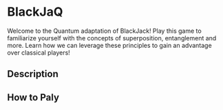 # BlackJaQ

Welcome to the Quantum adaptation of BlackJack! Play this game to familiarize yourself with the concepts of superposition, entanglement and more. Learn how we can leverage these principles to gain an advantage over classical players!

## Description

## How to Paly
